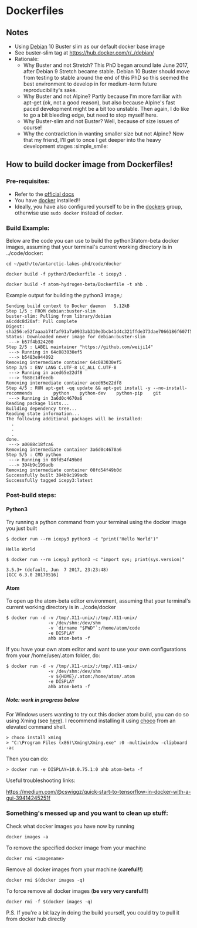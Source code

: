 # Dockerfiles

## Notes
- Using [Debian](http://www.debian.org/) 10 Buster slim as our default docker base image
- See buster-slim tag at https://hub.docker.com/r/_/debian/
- Rationale:
  - Why Buster and not Stretch? This PhD began around late June 2017, after Debian 9 Stretch became stable. Debian 10 Buster should move from testing to stable around the end of this PhD so this seemed the best environment to develop in for medium-term future reproducibility's sake.
  - Why Buster and not Alpine? Partly because I'm more familiar with apt-get (ok, not a good reason), but also because Alpine's fast paced development might be a bit too unstable. Then again, I do like to go a bit bleeding edge, but need to stop myself here.
  - Why Buster-slim and not Buster? Well, because of size issues of course!
  - Why the contradiction in wanting smaller size but not Alpine? Now that my friend, I'll get to once I get deeper into the heavy development stages  :simple_smile:


## How to build docker image from Dockerfiles!

### Pre-requisites:
- Refer to the [official docs](https://docs.docker.com/engine/reference/builder/)
- You have [docker](https://www.docker.com/) installed!!
- Ideally, you have also configured yourself to be in the [dockers](https://docs.docker.com/engine/installation/linux/linux-postinstall/#manage-docker-as-a-non-root-user) group, otherwise use `sudo docker` instead of `docker`.

### Build Example:
Below are the code you can use to build the python3/atom-beta docker images, assuming that your terminal's current working directory is in ../code/docker:

`cd ~/path/to/antarctic-lakes-phd/code/docker`

`docker build -f python3/Dockerfile -t icepy3 .`

`docker build -f atom-hydrogen-beta/Dockerfile -t ahb .`


Example output for building the python3 image,:

    Sending build context to Docker daemon   5.12kB
    Step 1/5 : FROM debian:buster-slim
    buster-slim: Pulling from library/debian
    a6cddc8d20af: Pull complete
    Digest: sha256:e52faaaab74faf91a7a0933ab310e3bcb41d4c321ffde373dae7066186f607f5
    Status: Downloaded newer image for debian:buster-slim
     ---> b57f4b324200
    Step 2/5 : LABEL maintainer "https://github.com/weiji14"
     ---> Running in 64c083030ef5
     ---> b5483e944092
    Removing intermediate container 64c083030ef5
    Step 3/5 : ENV LANG C.UTF-8 LC_ALL C.UTF-8
     ---> Running in aced65e22df8
     ---> f688c1dfeedb
    Removing intermediate container aced65e22df8
    Step 4/5 : RUN apt-get -qq update && apt-get install -y --no-install-recommends        python    python-dev    python-pip    git
     ---> Running in 3a6d0c4670a6
    Reading package lists...
    Building dependency tree...
    Reading state information...
    The following additional packages will be installed:
      .
      .
      .
    done.
     ---> a0088c18fca6
    Removing intermediate container 3a6d0c4670a6
    Step 5/5 : CMD python
     ---> Running in 08fd54f49b0d
     ---> 394b9c199adb
    Removing intermediate container 08fd54f49b0d
    Successfully built 394b9c199adb
    Successfully tagged icepy3:latest


### Post-build steps:

#### Python3

Try running a python command from your terminal using the docker image you just built

    $ docker run --rm icepy3 python3 -c "print('Hello World')"

    Hello World

    $ docker run --rm icepy3 python3 -c "import sys; print(sys.version)"

    3.5.3+ (default, Jun  7 2017, 23:23:48)
    [GCC 6.3.0 20170516]

#### Atom

To open up the atom-beta editor environment, assuming that your terminal's current working directory is in ../code/docker

    $ docker run -d -v /tmp/.X11-unix/:/tmp/.X11-unix/
                    -v /dev/shm:/dev/shm
                    -v `dirname "$PWD"`:/home/atom/code
                    -e DISPLAY
                    ahb atom-beta -f

If you have your own atom editor and want to use your own configurations from your /home/user/.atom folder, do:

    $ docker run -d -v /tmp/.X11-unix/:/tmp/.X11-unix/
                    -v /dev/shm:/dev/shm
                    -v ${HOME}/.atom:/home/atom/.atom
                    -e DISPLAY
                    ahb atom-beta -f

##### ***Note: work in progress below***

For Windows users wanting to try out this docker atom build, you can do so using Xming (see [here](https://github.com/moby/moby/issues/8710#issuecomment-135109677)). I recommend installing it using [choco](https://chocolatey.org/) from an elevated command shell.

    > choco install xming
    > "C:\Program Files (x86)\Xming\Xming.exe" :0 -multiwindow -clipboard -ac

Then you can do:

    > docker run -e DISPLAY=10.0.75.1:0 ahb atom-beta -f

Useful troubleshooting links:

https://medium.com/@cswiggz/quick-start-to-tensorflow-in-docker-with-a-gui-39414245251f


### Something's messed up and you want to clean up stuff:

Check what docker images you have now by running

`docker images -a`

To remove the specified docker image from your machine

`docker rmi <imagename>`

Remove all docker images from your machine (**careful!!**)

`docker rmi $(docker images -q)`

To force remove all docker images (**be very very careful!!**)

`docker rmi -f $(docker images -q)`

P.S. If you're a bit lazy in doing the build yourself, you could try to pull it from docker hub directly
